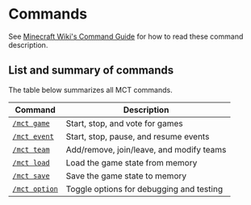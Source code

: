 # Commands

See [Minecraft Wiki's Command Guide](https://minecraft.fandom.com/wiki/Commands#Command_guide) for how to read these command description. 

## List and summary of commands

The table below summarizes all MCT commands.

|Command|Description|
|---|---|
| [`/mct game`](#mct-game)     | Start, stop, and vote for games          |
| [`/mct event`](#mct-event)   | Start, stop, pause, and resume events    |
| [`/mct team`](#mct-team)     | Add/remove, join/leave, and modify teams |
| [`/mct load`](#mct-load)     | Load the game state from memory          |
| [`/mct save`](#mct-save)     | Save the game state to memory            |
| [`/mct option`](#mct-option) | Toggle options for debugging and testing |


